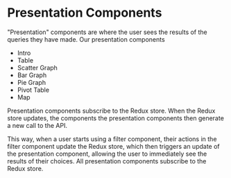 # Presentation Components

"Presentation" components are where the user sees the results of the queries they have made. Our presentation components

- Intro
- Table
- Scatter Graph
- Bar Graph
- Pie Graph
- Pivot Table
- Map

Presentation components subscribe to the Redux store. When the Redux store updates, the components the presentation components then generate a new call to the API.

This way, when a user starts using a filter component, their actions in the filter component update the Redux store, which then triggers an update of the presentation component, allowing the user to immediately see the results of their choices. All presentation components subscribe to the Redux store.
